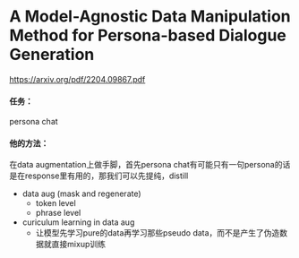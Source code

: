# A Model-Agnostic Data Manipulation Method for Persona-based Dialogue Generation

https://arxiv.org/pdf/2204.09867.pdf

#### 任务：

persona chat

#### 他的方法：

在data augmentation上做手脚，首先persona chat有可能只有一句persona的话是在response里有用的，那我们可以先提纯，distill

* data aug (mask and regenerate)
  * token level
  * phrase level
* curiculum learning in data aug
  * 让模型先学习pure的data再学习那些pseudo data，而不是产生了伪造数据就直接mixup训练
